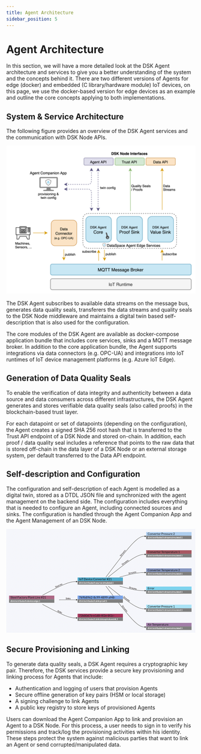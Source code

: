```yaml
---
title: Agent Architecture
sidebar_position: 5
---
```


# Agent Architecture 

In this section, we will have a more detailed look at the DSK Agent architecture and services to give you a better understanding of the system and the concepts behind it. There are two different versions of Agents for edge (docker) and embedded (C library/hardware module) IoT devices, on this page, we use the docker-based version for edge devices as an example and outline the core concepts applying to both implementations.

## System & Service Architecture 

The following figure provides an overview of the DSK Agent services and the communication with DSK Node APIs. 

![System](../img/introduction/system.png)

The DSK Agent subscribes to available data streams on the message bus, generates data quality seals, transferers the data streams and quality seals to the DSK Node middleware and maintains a digital twin based self-description that is also used for the configuration. 

The core modules of the DSK Agent are available as docker-compose application bundle that includes core services, sinks and a MQTT message broker. In addition to the core application bundle, the Agent supports integrations via data connectors (e.g. OPC-UA) and integrations into IoT runtimes of IoT device management platforms (e.g. Azure IoT Edge). 

## Generation of Data Quality Seals  

To enable the verification of data integrity and authenticity between a data source and data consumers across different infrastructures, the DSK Agent generates and stores verifiable data quality seals (also called proofs) in the blockchain-based trust layer. 

For each datapoint or set of datapoints (depending on the configuration), the Agent creates a signed SHA 256 root hash that is transferred to the Trust API endpoint of a DSK Node and stored on-chain. In addition, each proof / data quality seal includes a reference that points to the raw data that is stored off-chain in the data layer of a DSK Node or an external storage system, per default transferred to the Data API endpoint. 

## Self-description and Configuration 

The configuration and self-description of each Agent is modelled as a digital twin, stored as a DTDL JSON file and synchronized with the agent management on the backend side. The configuration includes everything that is needed to configure an Agent, including connected sources and sinks. The configuration is handled through the Agent Companion App and the Agent Management of an DSK Node.

![Self Description](../img/introduction/self_descriptions.png)

## Secure Provisioning and Linking 

To generate data quality seals, a DSK Agent requires a cryptographic key pair. Therefore, the DSK services provide a secure key provisioning and linking process for Agents that include:  

- Authentication and logging of users that provision Agents 
- Secure offline generation of key pairs (HSM or local storage) 
- A signing challenge to link Agents 
- A public key registry to store keys of provisioned Agents 

Users can download the Agent Companion App to link and provision an Agent to a DSK Node. For this process, a user needs to sign in to verify his permissions and track/log the provisioning activities within his identity. These steps protect the system against malicious parties that want to link an Agent or send corrupted/manipulated data.